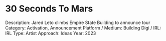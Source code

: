 # 30 Seconds To Mars

Description: Jared Leto climbs Empire State Building to announce tour
Category: Activation, Announcement
Platform / Medium: Building
Digi / IRL: IRL
Type: Artist
Approach: Ideas
Year: 2023